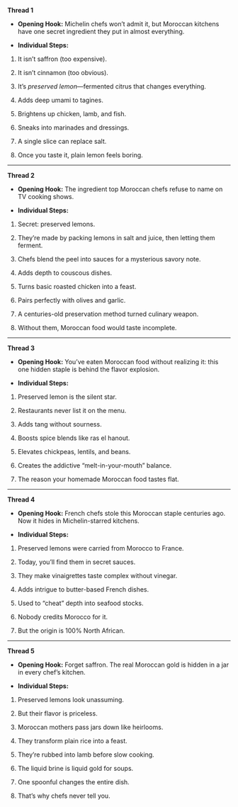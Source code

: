 **Thread 1**

- **Opening Hook:** Michelin chefs won’t admit it, but Moroccan kitchens have one secret ingredient they put in almost everything.
    
- **Individual Steps:**
    

1. It isn’t saffron (too expensive).
    
2. It isn’t cinnamon (too obvious).
    
3. It’s _preserved lemon_—fermented citrus that changes everything.
    
4. Adds deep umami to tagines.
    
5. Brightens up chicken, lamb, and fish.
    
6. Sneaks into marinades and dressings.
    
7. A single slice can replace salt.
    
8. Once you taste it, plain lemon feels boring.
    

---

**Thread 2**

- **Opening Hook:** The ingredient top Moroccan chefs refuse to name on TV cooking shows.
    
- **Individual Steps:**
    

1. Secret: preserved lemons.
    
2. They’re made by packing lemons in salt and juice, then letting them ferment.
    
3. Chefs blend the peel into sauces for a mysterious savory note.
    
4. Adds depth to couscous dishes.
    
5. Turns basic roasted chicken into a feast.
    
6. Pairs perfectly with olives and garlic.
    
7. A centuries-old preservation method turned culinary weapon.
    
8. Without them, Moroccan food would taste incomplete.
    

---

**Thread 3**

- **Opening Hook:** You’ve eaten Moroccan food without realizing it: this one hidden staple is behind the flavor explosion.
    
- **Individual Steps:**
    

1. Preserved lemon is the silent star.
    
2. Restaurants never list it on the menu.
    
3. Adds tang without sourness.
    
4. Boosts spice blends like ras el hanout.
    
5. Elevates chickpeas, lentils, and beans.
    
6. Creates the addictive “melt-in-your-mouth” balance.
    
7. The reason your homemade Moroccan food tastes flat.
    

---

**Thread 4**

- **Opening Hook:** French chefs stole this Moroccan staple centuries ago. Now it hides in Michelin-starred kitchens.
    
- **Individual Steps:**
    

1. Preserved lemons were carried from Morocco to France.
    
2. Today, you’ll find them in secret sauces.
    
3. They make vinaigrettes taste complex without vinegar.
    
4. Adds intrigue to butter-based French dishes.
    
5. Used to “cheat” depth into seafood stocks.
    
6. Nobody credits Morocco for it.
    
7. But the origin is 100% North African.
    

---

**Thread 5**

- **Opening Hook:** Forget saffron. The real Moroccan gold is hidden in a jar in every chef’s kitchen.
    
- **Individual Steps:**
    

1. Preserved lemons look unassuming.
    
2. But their flavor is priceless.
    
3. Moroccan mothers pass jars down like heirlooms.
    
4. They transform plain rice into a feast.
    
5. They’re rubbed into lamb before slow cooking.
    
6. The liquid brine is liquid gold for soups.
    
7. One spoonful changes the entire dish.
    
8. That’s why chefs never tell you.
